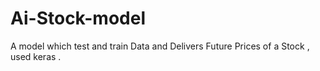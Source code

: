 # Ai-Stock-model
A model which test and train Data and Delivers Future Prices of a Stock , used keras .
